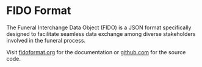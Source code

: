 # FIDO Format

The Funeral Interchange Data Object (FIDO) is a JSON format specifically designed to facilitate seamless data exchange among diverse stakeholders involved in the funeral process.

Visit [fidoformat.org](https://fidoformat.org) for the documentation or [github.com](https://github.com/Xenoage/FIDO) for the source code.